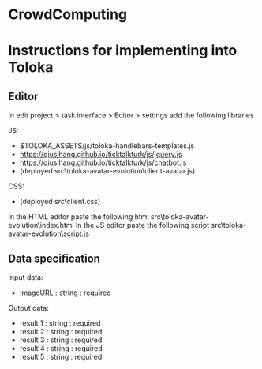 # CrowdComputing

# Instructions for implementing into Toloka
## Editor
In edit project > task interface > Editor > settings add the following libraries

JS:
- $TOLOKA_ASSETS/js/toloka-handlebars-templates.js
- https://qiusihang.github.io/ticktalkturk/js/jquery.js
- https://qiusihang.github.io/ticktalkturk/js/chatbot.js
- (deployed src\toloka-avatar-evolution\client-avatar.js)

CSS:
- (deployed src\client.css)

In the HTML editor paste the following html src\toloka-avatar-evolution\index.html
In the JS editor paste the following script src\toloka-avatar-evolution\script.js

## Data specification
Input data:
- imageURL : string : required

Output data:
- result 1 : string : required 
- result 2 : string : required 
- result 3 : string : required 
- result 4 : string : required 
- result 5 : string : required 
